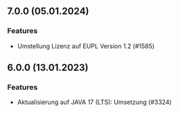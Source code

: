 
## 7.0.0 (05.01.2024)

### Features

* Umstellung Lizenz auf EUPL Version 1.2 (#1585)

    
## 6.0.0 (13.01.2023)

### Features

* Aktualisierung auf JAVA 17 (LTS): Umsetzung (#3324)




    